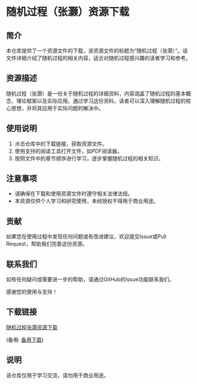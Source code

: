 # 随机过程（张灏）资源下载

## 简介
本仓库提供了一个资源文件的下载，该资源文件的标题为“随机过程（张灏）”。该文件详细介绍了随机过程的相关内容，适合对随机过程感兴趣的读者学习和参考。

## 资源描述
随机过程（张灏）是一份关于随机过程的详细资料，内容涵盖了随机过程的基本概念、理论框架以及实际应用。通过学习这份资料，读者可以深入理解随机过程的核心思想，并将其应用于实际问题的解决中。

## 使用说明
1. 点击仓库中的下载链接，获取资源文件。
2. 使用支持的阅读工具打开文件，如PDF阅读器。
3. 按照文件中的章节顺序进行学习，逐步掌握随机过程的相关知识。

## 注意事项
- 请确保在下载和使用资源文件时遵守相关法律法规。
- 本资源仅供个人学习和研究使用，未经授权不得用于商业用途。

## 贡献
如果您在使用过程中发现任何问题或有改进建议，欢迎提交Issue或Pull Request，帮助我们完善这份资源。

## 联系我们
如有任何疑问或需要进一步的帮助，请通过GitHub的Issue功能联系我们。

感谢您的使用与支持！

## 下载链接
[随机过程张灏资源下载](https://pan.quark.cn/s/ffafd3ac3411) 

(备用: [备用下载](https://pan.baidu.com/s/17ti11VZZRYWx6jn_0RG5Og?pwd=1234))

## 说明

该仓库仅用于学习交流，请勿用于商业用途。

